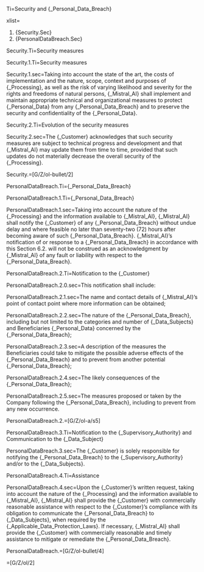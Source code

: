 Ti=Security and {_Personal_Data_Breach}

xlist=<ol><li>{Security.Sec}</li><li>{PersonalDataBreach.Sec}</li></ol>

Security.Ti=Security measures

Security.1.Ti=Security measures

Security.1.sec=Taking into account the state of the art, the costs of implementation and the nature, scope, context and purposes of {_Processing}, as well as the risk of varying likelihood and severity for the rights and freedoms of natural persons, {_Mistral_AI} shall implement and maintain appropriate technical and organizational measures to protect {_Personal_Data} from any {_Personal_Data_Breach} and to preserve the security and confidentiality of the {_Personal_Data}.

Security.2.Ti=Evolution of the security measures

Security.2.sec=The {_Customer} acknowledges that such security measures are subject to technical progress and development and that {_Mistral_AI} may update them from time to time, provided that such updates do not materially decrease the overall security of the {_Processing}.

Security.=[G/Z/ol-bullet/2]

PersonalDataBreach.Ti={_Personal_Data_Breach}

PersonalDataBreach.1.Ti={_Personal_Data_Breach}

PersonalDataBreach.1.sec=Taking into account the nature of the {_Processing} and the information available to {_Mistral_AI}, {_Mistral_AI} shall notify the {_Customer} of any {_Personal_Data_Breach} without undue delay and where feasible no later than seventy-two (72) hours after becoming aware of such {_Personal_Data_Breach}. {_Mistral_AI}’s notification of or response to a {_Personal_Data_Breach} in accordance with this Section 6.2. will not be construed as an acknowledgment by {_Mistral_AI} of any fault or liability with respect to the {_Personal_Data_Breach}.

PersonalDataBreach.2.Ti=Notification to the {_Customer}

PersonalDataBreach.2.0.sec=This notification shall include:

PersonalDataBreach.2.1.sec=The name and contact details of {_Mistral_AI}’s point of contact point where more information can be obtained;

PersonalDataBreach.2.2.sec=The nature of the {_Personal_Data_Breach}, including but not limited to the categories and number of {_Data_Subjects} and Beneficiaries {_Personal_Data} concerned by the {_Personal_Data_Breach};

PersonalDataBreach.2.3.sec=A description of the measures the Beneficiaries could take to mitigate the possible adverse effects of the {_Personal_Data_Breach} and to prevent from another potential {_Personal_Data_Breach};

PersonalDataBreach.2.4.sec=The likely consequences of the {_Personal_Data_Breach};

PersonalDataBreach.2.5.sec=The measures proposed or taken by the Company following the {_Personal_Data_Breach}, including to prevent from any new occurrence.

PersonalDataBreach.2.=[G/Z/ol-a/s5]

PersonalDataBreach.3.Ti=Notification to the {_Supervisory_Authority} and Communication to the {_Data_Subject}

PersonalDataBreach.3.sec=The {_Customer} is solely responsible for notifying the {_Personal_Data_Breach} to the {_Supervisory_Authority} and/or to the {_Data_Subjects}.

PersonalDataBreach.4.Ti=Assistance

PersonalDataBreach.4.sec=Upon the {_Customer}’s written request, taking into account the nature of the {_Processing} and the information available to {_Mistral_AI}, {_Mistral_AI} shall provide the {_Customer} with commercially reasonable assistance with respect to the {_Customer}’s compliance with its obligation to communicate the {_Personal_Data_Breach} to {_Data_Subjects}, when required by the {_Applicable_Data_Protection_Laws}. If necessary, {_Mistral_AI} shall provide the {_Customer} with commercially reasonable and timely assistance to mitigate or remediate the {_Personal_Data_Breach}.

PersonalDataBreach.=[G/Z/ol-bullet/4]

=[G/Z/ol/2]

